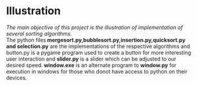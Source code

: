 # Illustration
 <em>The main objective of this project is the illustration of implementation of several sorting algorithms.</em><br>
The python files<strong> mergesort.py,bubblesort.py,insertion.py,quicksort.py and selection.py</strong> are the implementations of the respective algorithms and button.py is a pygame program used to create a button for more interesting user interaction and <strong>slider.py</strong> is a slider which can be adjusted to our desired speed.<strong> window.exe</strong> is an alternate program to <strong>window.py</strong> for execution in windows for those who donot have access to python on their devices.
